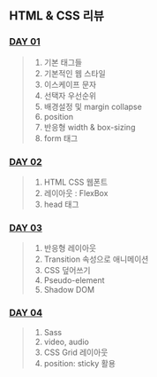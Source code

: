 ## HTML & CSS 리뷰

### [DAY 01](/md/day01.md)
> 1. 기본 태그들
> 2. 기본적인 웹 스타일
> 3. 이스케이프 문자
> 4. 선택자 우선순위
> 5. 배경설정 및 margin collapse
> 6. position 
> 7. 반응형 width & box-sizing
> 8. form 태그

### [DAY 02](/md/day02.md)
> 1. HTML CSS 웹폰트
> 2. 레이아웃 : FlexBox
> 3. head 태그

### [DAY 03](/md/day03.md)
> 1. 반응형 레이아웃
> 2. Transition 속성으로 애니메이션
> 3. CSS 덮어쓰기
> 4. Pseudo-element
> 5. Shadow DOM

### [DAY 04](/md/day04.md)
> 1. Sass
> 2. video, audio 
> 3. CSS Grid 레이아웃
> 4. position: sticky 활용
